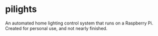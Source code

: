 pilights
========

An automated home lighting control system that runs on a Raspberry Pi.
Created for personal use, and not nearly finished.

